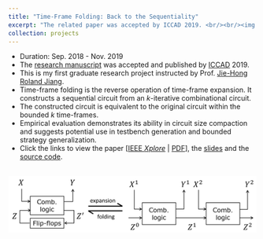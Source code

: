 ```yaml
---
title: "Time-Frame Folding: Back to the Sequentiality"
excerpt: "The related paper was accepted by ICCAD 2019. <br/><br/><img src='/images/tff.png' width='600'>"
collection: projects
---
```


* Duration: Sep. 2018 - Nov. 2019
* The [research manuscript](https://po-chun-chien.github.io/publication/2019-11-timeFold) was accepted and published by [ICCAD](https://iccad.com/) 2019.
* This is my first graduate research project instructed by Prof. [Jie-Hong Roland Jiang](http://cc.ee.ntu.edu.tw/~jhjiang/).
* Time-frame folding is the reverse operation of time-frame expansion. It constructs a sequential circuit from an *k*-iterative combinational circuit.
* The constructed circuit is equivalent to the original circuit within the bounded *k* time-frames.
* Empirical evaluation demonstrates its ability in circuit size compaction and suggests potential use in testbench generation and bounded strategy generalization.
* Click the links to view the paper [[IEEE *Xplore*](https://ieeexplore.ieee.org/document/8942078) &#124; [PDF](http://po-chun-chien.github.io/files/papers/iccad19_tff.pdf)], the [slides](http://po-chun-chien.github.io/files/slides/iccad19_tff_slides.pdf) and the [source code](https://github.com/NTU-ALComLab/ext-folding).

<br/>
<center><img src='/images/tff.png' width='600'></center>